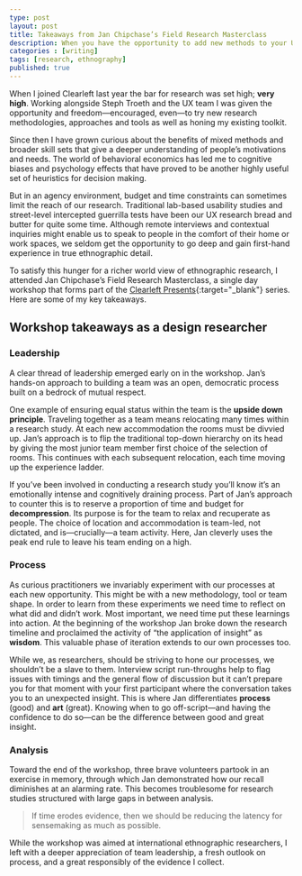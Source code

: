 ```yaml
---
type: post
layout: post
title: Takeaways from Jan Chipchase’s Field Research Masterclass
description: When you have the opportunity to add new methods to your UX research toolkit, grasp that opportunity with both hands!
categories : [writing]
tags: [research, ethnography]
published: true
---
```


When I joined Clearleft last year the bar for research was set high; **very high**. Working alongside Steph Troeth and the UX team I was given the opportunity and freedom—encouraged, even—to try new research methodologies, approaches and tools as well as honing my existing toolkit.

Since then I have grown curious about the benefits of mixed methods and broader skill sets that give a deeper understanding of people’s motivations and needs. The world of behavioral economics has led me to cognitive biases and psychology effects that have proved to be another highly useful set of heuristics for decision making.

But in an agency environment, budget and time constraints can sometimes limit the reach of our research. Traditional lab-based usability studies and street-level intercepted guerrilla tests have been our UX research bread and butter for quite some time. Although remote interviews and contextual inquiries might enable us to speak to people in the comfort of their home or work spaces, we seldom get the opportunity to go deep and gain first-hand experience in true ethnographic detail.

To satisfy this hunger for a richer world view of ethnographic research, I attended Jan Chipchase’s Field Research Masterclass, a single day workshop that forms part of the [Clearleft Presents](https://clearleft.com/presents/design-sprint-workshop){:target="_blank"} series. Here are some of my key takeaways.

## Workshop takeaways as a design researcher

### Leadership

A clear thread of leadership emerged early on in the workshop. Jan’s hands-on approach to building a team was an open, democratic process built on a bedrock of mutual respect.

One example of ensuring equal status within the team is the **upside down principle**. Traveling together as a team means relocating many times within a research study. At each new accommodation the rooms must be divvied up. Jan’s approach is to flip the traditional top-down hierarchy on its head by giving the most junior team member first choice of the selection of rooms. This continues with each subsequent relocation, each time moving up the experience ladder.

If you’ve been involved in conducting a research study you’ll know it’s an emotionally intense and cognitively draining process. Part of Jan’s approach to counter this is to reserve a proportion of time and budget for **decompression**. Its purpose is for the team to relax and recuperate as people. The choice of location and accommodation is team-led, not dictated, and is—crucially—a team activity. Here, Jan cleverly uses the peak end rule to leave his team ending on a high.

### Process

As curious practitioners we invariably experiment with our processes at each new opportunity. This might be with a new methodology, tool or team shape. In order to learn from these experiments we need time to reflect on what did and didn’t work. Most important, we need time put these learnings into action. At the beginning of the workshop Jan broke down the research timeline and proclaimed the activity of “the application of insight” as **wisdom**. This valuable phase of iteration extends to our own processes too.

While we, as researchers, should be striving to hone our processes, we shouldn’t be a slave to them. Interview script run-throughs help to flag issues with timings and the general flow of discussion but it can’t prepare you for that moment with your first participant where the conversation takes you to an unexpected insight. This is where Jan differentiates **process** (good) and **art** (great). Knowing when to go off-script—and having the confidence to do so—can be the difference between good and great insight.

### Analysis

Toward the end of the workshop, three brave volunteers partook in an exercise in memory, through which Jan demonstrated how our recall diminishes at an alarming rate. This becomes troublesome for research studies structured with large gaps in between analysis.

> If time erodes evidence, then we should be reducing the latency for sensemaking as much as possible.

While the workshop was aimed at international ethnographic researchers, I left with a deeper appreciation of team leadership, a fresh outlook on process, and a great responsibly of the evidence I collect.

<!-- ---

Clearleft Presents is a programme of workshops, led by some of the biggest names in the tech industry. It’s a hand selected combination of designers, speakers, authors and evangelists, from across the sector; inspired by the most popular and impactful sessions at UX London, Leading Design and working with people we admire. Jake Knapp is up next in our series and he’ll be guiding folk in how to nail Design Sprints. He’s a New York Times bestselling author on the subject, so you’ll be in safe hands! [Take a look](https://clearleft.com/presents/design-sprint-workshop){:target="_blank"} to book your tickets. -->

